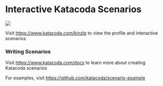 # Interactive Katacoda Scenarios

[![](http://shields.katacoda.com/katacoda/kinzlp/count.svg)](https://www.katacoda.com/kinzlp "Get your profile on Katacoda.com")

Visit https://www.katacoda.com/kinzlp to view the profile and interactive scenarios

### Writing Scenarios
Visit https://www.katacoda.com/docs to learn more about creating Katacoda scenarios

For examples, visit https://github.com/katacoda/scenario-example
